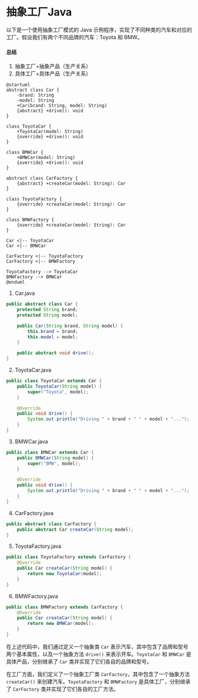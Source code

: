 # 抽象工厂Java

以下是一个使用抽象工厂模式的 Java 示例程序，实现了不同种类的汽车和对应的工厂。假设我们有两个不同品牌的汽车：Toyota 和 BMW。

#### 总结
1. 抽象工厂+抽象产品（生产关系）
2. 具体工厂+具体产品（生产关系）

```puml
@startuml
abstract class Car {
    -brand: String
    -model: String
    +Car(brand: String, model: String)
    {abstract} +drive(): void
}

class ToyotaCar {
    +ToyotaCar(model: String)
    {override} +drive(): void
}

class BMWCar {
    +BMWCar(model: String)
    {override} +drive(): void
}

abstract class CarFactory {
    {abstract} +createCar(model: String): Car
}

class ToyotaFactory {
    {override} +createCar(model: String): Car
}

class BMWFactory {
    {override} +createCar(model: String): Car
}

Car <|-- ToyotaCar
Car <|-- BMWCar

CarFactory <|-- ToyotaFactory
CarFactory <|-- BMWFactory

ToyotaFactory --> ToyotaCar
BMWFactory --> BMWCar
@enduml
```

1. Car.java

```java
public abstract class Car {
    protected String brand;
    protected String model;

    public Car(String brand, String model) {
        this.brand = brand;
        this.model = model;
    }

    public abstract void drive();
}
```

2. ToyotaCar.java

```java
public class ToyotaCar extends Car {
    public ToyotaCar(String model) {
        super("Toyota", model);
    }

    @Override
    public void drive() {
        System.out.println("Driving " + brand + " " + model + "...");
    }
}
```

3. BMWCar.java

```java
public class BMWCar extends Car {
    public BMWCar(String model) {
        super("BMW", model);
    }

    @Override
    public void drive() {
        System.out.println("Driving " + brand + " " + model + "...");
    }
}
```

4. CarFactory.java

```java
public abstract class CarFactory {
    public abstract Car createCar(String model);
}
```

5. ToyotaFactory.java

```java
public class ToyotaFactory extends CarFactory {
    @Override
    public Car createCar(String model) {
        return new ToyotaCar(model);
    }
}
```

6. BMWFactory.java

```java
public class BMWFactory extends CarFactory {
    @Override
    public Car createCar(String model) {
        return new BMWCar(model);
    }
}
```

在上述代码中，我们通过定义一个抽象类 `Car` 表示汽车，其中包含了品牌和型号两个基本属性，以及一个抽象方法 `drive()` 来表示开车。`ToyotaCar` 和 `BMWCar` 是具体产品，分别继承了 `Car` 类并实现了它们各自的品牌和型号。

在工厂方面，我们定义了一个抽象工厂类 `CarFactory`，其中包含了一个抽象方法 `createCar()` 来创建汽车。`ToyotaFactory` 和 `BMWFactory` 是具体工厂，分别继承了 `CarFactory` 类并实现了它们各自的工厂方法。